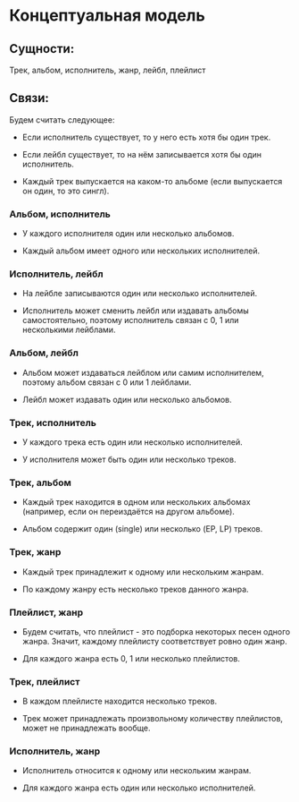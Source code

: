 # Концептуальная модель

## Сущности:

Трек, альбом, исполнитель, жанр, лейбл, плейлист

## Связи:

Будем считать следующее:

- Если исполнитель существует, то у него есть хотя бы один трек.

- Если лейбл существует, то на нём записывается хотя бы один исполнитель.

- Каждый трек выпускается на каком-то альбоме (если выпускается он один, то это сингл).

### Альбом, исполнитель

- У каждого исполнителя один или несколько альбомов.

- Каждый альбом имеет одного или нескольких исполнителей.

### Исполнитель, лейбл

- На лейбле записываются один или несколько исполнителей.

- Исполнитель может сменить лейбл или издавать альбомы самостоятельно,
поэтому исполнитель связан с 0, 1 или несколькими лейблами.

### Альбом, лейбл

- Альбом может издаваться лейблом или самим исполнителем,
поэтому альбом связан с 0 или 1 лейблами.

- Лейбл может издавать один или несколько альбомов.

### Трек, исполнитель

- У каждого трека есть один или несколько исполнителей.

- У исполнителя может быть один или несколько треков.

### Трек, альбом

- Каждый трек находится в одном или нескольких альбомах (например, если он переиздаётся на другом альбоме).

- Альбом содержит один (single) или несколько (EP, LP) треков.

### Трек, жанр

- Каждый трек принадлежит к одному или нескольким жанрам.

- По каждому жанру есть несколько треков данного жанра.

### Плейлист, жанр

- Будем считать, что плейлист - это подборка некоторых песен одного жанра. 
Значит, каждому плейлисту соответствует ровно один жанр.

- Для каждого жанра есть 0, 1 или несколько плейлистов.

### Трек, плейлист

- В каждом плейлисте находится несколько треков.

- Трек может принадлежать произвольному количеству плейлистов, может не принадлежать вообще.

### Исполнитель, жанр

- Исполнитель относится к одному или нескольким жанрам.

- Для каждого жанра есть один или несколько исполнителей.
